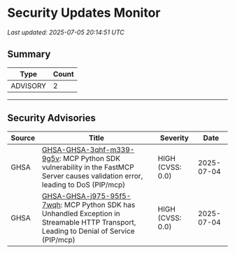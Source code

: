 # Security Updates Monitor

*Last updated: 2025-07-05 20:14:51 UTC*

## Summary
| Type | Count |
|------|-------|
| ADVISORY | 2 |

---

## Security Advisories

| Source | Title | Severity | Date |
|--------|-------|----------|------|
| GHSA | [GHSA-GHSA-3qhf-m339-9g5v](https://github.com/advisories/GHSA-3qhf-m339-9g5v): MCP Python SDK vulnerability in the FastMCP Server causes validation error, leading to DoS (PIP/mcp) | HIGH (CVSS: 0.0) | 2025-07-04 |
| GHSA | [GHSA-GHSA-j975-95f5-7wqh](https://github.com/advisories/GHSA-j975-95f5-7wqh): MCP Python SDK has Unhandled Exception in Streamable HTTP Transport, Leading to Denial of Service (PIP/mcp) | HIGH (CVSS: 0.0) | 2025-07-04 |

